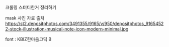 크롤링 스터디한거 정리하기

mask 사진 자료 출처 https://st2.depositphotos.com/3491355/9165/v/950/depositphotos_91654522-stock-illustration-musical-note-icon-modern-minimal.jpg

font : KBIZ한마음고딕 B

